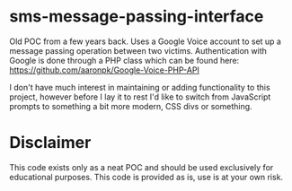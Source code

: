 sms-message-passing-interface
=============================

Old POC from a few years back. Uses a Google Voice account to set up a message passing
operation between two victims. Authentication with Google is done through a PHP class which
can be found here: https://github.com/aaronpk/Google-Voice-PHP-API

I don't have much interest in maintaining or adding functionality to this project, however
before I lay it to rest I'd like to switch from JavaScript prompts to something a bit more
modern, CSS divs or something.


Disclaimer
==========

This code exists only as a neat POC and should be used exclusively for educational purposes.
This code is provided as is, use is at your own risk.
